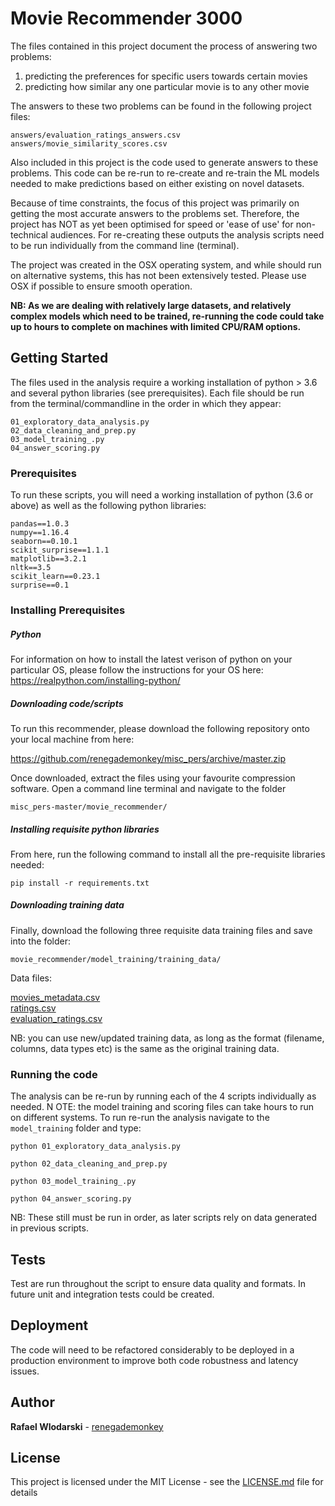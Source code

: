 # Movie Recommender 3000

The files contained in this project document the process of answering two problems:

1) predicting the preferences for specific users towards certain movies
2) predicting how similar any one particular movie is to any other movie

The answers to these two problems can be found in the following project files:

```
answers/evaluation_ratings_answers.csv  
answers/movie_similarity_scores.csv
```

Also included in this project is the code used to generate answers to these problems. 
This code can be re-run to re-create and re-train the ML models needed to make 
predictions based on either existing on novel datasets.

Because of time constraints, the focus of this project was primarily on getting 
the most accurate answers to the problems set. Therefore, the project has NOT as yet 
been optimised for speed or 'ease of use' for non-technical audiences. For re-creating these 
outputs the analysis scripts need to be run individually from the command line (terminal). 

The project was created in the OSX operating system, and while should run on alternative systems, 
this has not been extensively tested. Please use OSX if possible to ensure smooth operation.

**NB: As we are dealing with relatively large datasets, and relatively complex models 
which need to be trained, re-running the code could take up to hours to complete on machines 
with limited CPU/RAM options.**
 

## Getting Started

The files used in the analysis require a working installation of python > 3.6
and several python libraries (see prerequisites). Each file should be run from 
the terminal/commandline in the order in which they appear:

```
01_exploratory_data_analysis.py
02_data_cleaning_and_prep.py
03_model_training_.py
04_answer_scoring.py
```

### Prerequisites

To run these scripts, you will need a working installation of python (3.6 or above) as well as
the following python libraries:

```
pandas==1.0.3
numpy==1.16.4
seaborn==0.10.1
scikit_surprise==1.1.1
matplotlib==3.2.1
nltk==3.5
scikit_learn==0.23.1
surprise==0.1
```

### Installing Prerequisites

##### Python
For information on how to install the latest verison of python on your particular OS, 
please follow the instructions for your OS here: https://realpython.com/installing-python/

##### Downloading code/scripts
To run this recommender, please download the following repository onto your local machine from here:

https://github.com/renegademonkey/misc_pers/archive/master.zip

Once downloaded, extract the files using your favourite compression software. 
Open a command line terminal and navigate to the folder

```
misc_pers-master/movie_recommender/
``` 

##### Installing requisite python libraries
From here, run the following command to install all the pre-requisite libraries needed:

```
pip install -r requirements.txt
```

##### Downloading training data
Finally, download the following three requisite data training files and save into the folder: 

```movie_recommender/model_training/training_data/```

Data files:

[movies_metadata.csv](https://storage.cloud.google.com/ebap-data/technical-test/data-scientist/movies_metadata.csv?hl=fr&organizationId=728448195629&_ga=2.100718145.-1711605022.1537191311)   
[ratings.csv](https://storage.cloud.google.com/ebap-data/technical-test/data-scientist/ratings.csv?hl=fr&organizationId=728448195629&_ga=2.29409023.-1711605022.1537191311)   
[evaluation_ratings.csv](https://storage.cloud.google.com/ebap-data/technical-test/data-scientist/evaluation_ratings.csv?hl=fr&organizationId=728448195629&_ga=2.29409023.-1711605022.1537191311)

NB: you can use new/updated training data, as long as the format (filename, columns, data types etc) is the same as the original training data.


### Running the code

The analysis can be re-run by running each of the 4 scripts individually as needed. N
OTE: the model training and scoring files can take hours to run on different systems.
To run re-run the analysis navigate to the `model_training` folder and type:

```
python 01_exploratory_data_analysis.py

python 02_data_cleaning_and_prep.py

python 03_model_training_.py

python 04_answer_scoring.py
```

NB: These still must be run in order, as later scripts rely on data generated in previous scripts.



## Tests

Test are run throughout the script to ensure data quality and formats. 
In future unit and integration tests could be created.  


## Deployment

The code will need to be refactored considerably to be deployed in a production environment 
to improve both code robustness and latency issues. 

## Author

**Rafael Wlodarski** - [renegademonkey](https://github.com/renegademonkey)

## License

This project is licensed under the MIT License - see the [LICENSE.md](LICENSE.md) file for details
